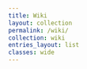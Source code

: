 ```yaml
---
title: Wiki
layout: collection
permalink: /wiki/
collection: wiki
entries_layout: list
classes: wide
---
```

